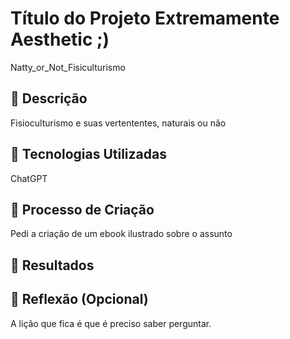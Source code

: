 # Título do Projeto Extremamente Aesthetic ;)
Natty_or_Not_Fisiculturismo

## 📒 Descrição
Fisioculturismo e suas vertententes, naturais ou não

## 🤖 Tecnologias Utilizadas
ChatGPT

## 🧐 Processo de Criação
Pedi a criação de um ebook ilustrado sobre o assunto

## 🚀 Resultados


## 💭 Reflexão (Opcional)
A lição que fica é que é preciso saber perguntar. 
